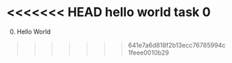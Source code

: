 <<<<<<< HEAD
hello world task 0
=======
0. Hello World
>>>>>>> 641e7a6d818f2b13ecc76785994c1feee0010b29
